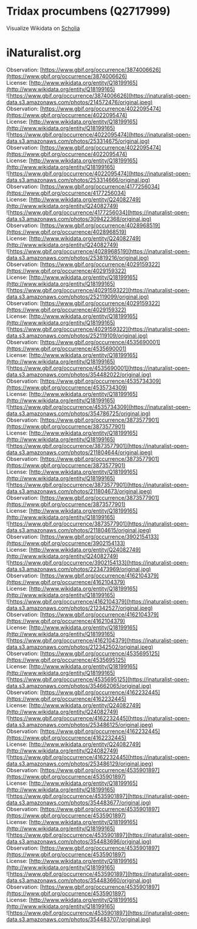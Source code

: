 
Tridax procumbens (Q2717999)
============================
  
Visualize Wikidata on [Scholia](https://scholia.toolforge.org/taxon/Q2717999)
# iNaturalist.org
  
Observation: [https://www.gbif.org/occurrence/3874006626](https://www.gbif.org/occurrence/3874006626)  
License: [http://www.wikidata.org/entity/Q18199165](http://www.wikidata.org/entity/Q18199165)  
![https://www.gbif.org/occurrence/3874006626](https://inaturalist-open-data.s3.amazonaws.com/photos/214572476/original.jpeg)  
Observation: [https://www.gbif.org/occurrence/4022095474](https://www.gbif.org/occurrence/4022095474)  
License: [http://www.wikidata.org/entity/Q18199165](http://www.wikidata.org/entity/Q18199165)  
![https://www.gbif.org/occurrence/4022095474](https://inaturalist-open-data.s3.amazonaws.com/photos/253314675/original.jpg)  
Observation: [https://www.gbif.org/occurrence/4022095474](https://www.gbif.org/occurrence/4022095474)  
License: [http://www.wikidata.org/entity/Q18199165](http://www.wikidata.org/entity/Q18199165)  
![https://www.gbif.org/occurrence/4022095474](https://inaturalist-open-data.s3.amazonaws.com/photos/253314666/original.jpg)  
Observation: [https://www.gbif.org/occurrence/4177256034](https://www.gbif.org/occurrence/4177256034)  
License: [http://www.wikidata.org/entity/Q24082749](http://www.wikidata.org/entity/Q24082749)  
![https://www.gbif.org/occurrence/4177256034](https://inaturalist-open-data.s3.amazonaws.com/photos/309422368/original.jpg)  
Observation: [https://www.gbif.org/occurrence/4028968519](https://www.gbif.org/occurrence/4028968519)  
License: [http://www.wikidata.org/entity/Q24082749](http://www.wikidata.org/entity/Q24082749)  
![https://www.gbif.org/occurrence/4028968519](https://inaturalist-open-data.s3.amazonaws.com/photos/253819216/original.jpg)  
Observation: [https://www.gbif.org/occurrence/4029159322](https://www.gbif.org/occurrence/4029159322)  
License: [http://www.wikidata.org/entity/Q18199165](http://www.wikidata.org/entity/Q18199165)  
![https://www.gbif.org/occurrence/4029159322](https://inaturalist-open-data.s3.amazonaws.com/photos/252119099/original.jpg)  
Observation: [https://www.gbif.org/occurrence/4029159322](https://www.gbif.org/occurrence/4029159322)  
License: [http://www.wikidata.org/entity/Q18199165](http://www.wikidata.org/entity/Q18199165)  
![https://www.gbif.org/occurrence/4029159322](https://inaturalist-open-data.s3.amazonaws.com/photos/252119109/original.jpg)  
Observation: [https://www.gbif.org/occurrence/4535690001](https://www.gbif.org/occurrence/4535690001)  
License: [http://www.wikidata.org/entity/Q18199165](http://www.wikidata.org/entity/Q18199165)  
![https://www.gbif.org/occurrence/4535690001](https://inaturalist-open-data.s3.amazonaws.com/photos/354482022/original.jpg)  
Observation: [https://www.gbif.org/occurrence/4535734309](https://www.gbif.org/occurrence/4535734309)  
License: [http://www.wikidata.org/entity/Q18199165](http://www.wikidata.org/entity/Q18199165)  
![https://www.gbif.org/occurrence/4535734309](https://inaturalist-open-data.s3.amazonaws.com/photos/354786725/original.jpg)  
Observation: [https://www.gbif.org/occurrence/3873577901](https://www.gbif.org/occurrence/3873577901)  
License: [http://www.wikidata.org/entity/Q18199165](http://www.wikidata.org/entity/Q18199165)  
![https://www.gbif.org/occurrence/3873577901](https://inaturalist-open-data.s3.amazonaws.com/photos/211804644/original.jpeg)  
Observation: [https://www.gbif.org/occurrence/3873577901](https://www.gbif.org/occurrence/3873577901)  
License: [http://www.wikidata.org/entity/Q18199165](http://www.wikidata.org/entity/Q18199165)  
![https://www.gbif.org/occurrence/3873577901](https://inaturalist-open-data.s3.amazonaws.com/photos/211804673/original.jpeg)  
Observation: [https://www.gbif.org/occurrence/3873577901](https://www.gbif.org/occurrence/3873577901)  
License: [http://www.wikidata.org/entity/Q18199165](http://www.wikidata.org/entity/Q18199165)  
![https://www.gbif.org/occurrence/3873577901](https://inaturalist-open-data.s3.amazonaws.com/photos/211804615/original.jpeg)  
Observation: [https://www.gbif.org/occurrence/3902154133](https://www.gbif.org/occurrence/3902154133)  
License: [http://www.wikidata.org/entity/Q24082749](http://www.wikidata.org/entity/Q24082749)  
![https://www.gbif.org/occurrence/3902154133](https://inaturalist-open-data.s3.amazonaws.com/photos/223473969/original.jpg)  
Observation: [https://www.gbif.org/occurrence/4162104379](https://www.gbif.org/occurrence/4162104379)  
License: [http://www.wikidata.org/entity/Q18199165](http://www.wikidata.org/entity/Q18199165)  
![https://www.gbif.org/occurrence/4162104379](https://inaturalist-open-data.s3.amazonaws.com/photos/212342527/original.jpeg)  
Observation: [https://www.gbif.org/occurrence/4162104379](https://www.gbif.org/occurrence/4162104379)  
License: [http://www.wikidata.org/entity/Q18199165](http://www.wikidata.org/entity/Q18199165)  
![https://www.gbif.org/occurrence/4162104379](https://inaturalist-open-data.s3.amazonaws.com/photos/212342502/original.jpeg)  
Observation: [https://www.gbif.org/occurrence/4535695125](https://www.gbif.org/occurrence/4535695125)  
License: [http://www.wikidata.org/entity/Q18199165](http://www.wikidata.org/entity/Q18199165)  
![https://www.gbif.org/occurrence/4535695125](https://inaturalist-open-data.s3.amazonaws.com/photos/354662065/original.jpg)  
Observation: [https://www.gbif.org/occurrence/4162232445](https://www.gbif.org/occurrence/4162232445)  
License: [http://www.wikidata.org/entity/Q24082749](http://www.wikidata.org/entity/Q24082749)  
![https://www.gbif.org/occurrence/4162232445](https://inaturalist-open-data.s3.amazonaws.com/photos/253486125/original.jpeg)  
Observation: [https://www.gbif.org/occurrence/4162232445](https://www.gbif.org/occurrence/4162232445)  
License: [http://www.wikidata.org/entity/Q24082749](http://www.wikidata.org/entity/Q24082749)  
![https://www.gbif.org/occurrence/4162232445](https://inaturalist-open-data.s3.amazonaws.com/photos/253486129/original.jpeg)  
Observation: [https://www.gbif.org/occurrence/4535901897](https://www.gbif.org/occurrence/4535901897)  
License: [http://www.wikidata.org/entity/Q18199165](http://www.wikidata.org/entity/Q18199165)  
![https://www.gbif.org/occurrence/4535901897](https://inaturalist-open-data.s3.amazonaws.com/photos/354483677/original.jpg)  
Observation: [https://www.gbif.org/occurrence/4535901897](https://www.gbif.org/occurrence/4535901897)  
License: [http://www.wikidata.org/entity/Q18199165](http://www.wikidata.org/entity/Q18199165)  
![https://www.gbif.org/occurrence/4535901897](https://inaturalist-open-data.s3.amazonaws.com/photos/354483696/original.jpg)  
Observation: [https://www.gbif.org/occurrence/4535901897](https://www.gbif.org/occurrence/4535901897)  
License: [http://www.wikidata.org/entity/Q18199165](http://www.wikidata.org/entity/Q18199165)  
![https://www.gbif.org/occurrence/4535901897](https://inaturalist-open-data.s3.amazonaws.com/photos/354483660/original.jpg)  
Observation: [https://www.gbif.org/occurrence/4535901897](https://www.gbif.org/occurrence/4535901897)  
License: [http://www.wikidata.org/entity/Q18199165](http://www.wikidata.org/entity/Q18199165)  
![https://www.gbif.org/occurrence/4535901897](https://inaturalist-open-data.s3.amazonaws.com/photos/354483707/original.jpg)